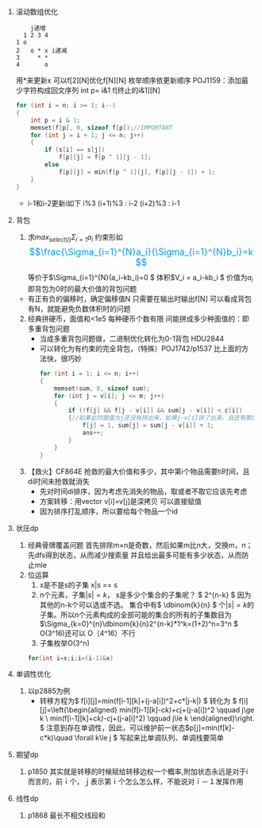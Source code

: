 1. 滚动数组优化
    ```
        j递增
      1 2 3 4
    1 o 
    2   o * x i递减
    3     * * 
    4       o
    ```
    用*来更新x 可以f[2][N]优化f[N][N]
    枚举顺序依更新顺序
    POJ1159：添加最少字符构成回文序列
    int p= i&1
    f[终止的i&1][N]
    ```cpp 
    for (int i = n; i >= 1; i--)
    {
        int p = i & 1;
        memset(f[p], 0, sizeof f[p]);//IMPORTANT
        for (int j = i + 1; j <= n; j++)
        {
            if (s[i] == s[j])
                f[p][j] = f[p ^ 1][j - 1];
            else
                f[p][j] = min(f[p ^ 1][j], f[p][j - 1]) + 1;
        }
    }
    ```
    * i-1和i-2更新i如下
    i%3 (i+1)%3 : i-2  (i+2)%3 : i-1

2. 背包
   1. 求$max_{select(i)} \Sigma_{i=1}a_i$
   约束形如<font color=#0099ff size = 4>$$\frac{\Sigma_{i=1}^{N}a_i}{\Sigma_{i=1}^{N}b_i}=k $$</font>等价于$\Sigma_{i=1}^{N}(a_i-kb_i)=0 $
   体积$V_i = a_i-kb_i $ 价值为$a_i$ 即背包为0时的最大价值的背包问题
    * 有正有负的偏移时，确定偏移值N 只需要在输出时输出f[N] 可以看成背包有N，就能避免负数体积时的问题   
   2. 经典拼硬币，面值和<1e5 每种硬币个数有限 问能拼成多少种面值的：即多重背包问题
      * 当成多重背包问题做，二进制优化转化为0-1背包 HDU2844 
      * 可以转化为有约束的完全背包，（特殊）POJ1742/p1537 比上面的方法快，很巧妙  
        ```cpp
        for (int i = 1; i <= n; i++)
        {
            memset(sum, 0, sizeof sum);
            for (int j = v[i]; j <= m; j++)
            {
                if (!f[j] && f[j - v[i]] && sum[j - v[i]] < c[i])
                {//如果此时面值为j还没有拼出来，如果j-v[i]拼了出来，且还有第i种硬币可以用，那么就用它 从而O（NM）时间复杂度解决了问题，比多重背包少了一层循环K
                    f[j] = 1, sum[j] = sum[j - v[i]] + 1;
                    ans++;
                }
            }
        }
        ``` 
    3. 【救火】CF864E 抢救的最大价值和多少，其中第i个物品需要ti时间，且di时间未抢救就消失
        * 先对时间di排序，因为考虑先消失的物品，取或者不取它应该先考虑
        * 方案转移：用vector v[i]=v[j]是深拷贝 可以直接赋值
        * 因为排序打乱顺序，所以要给每个物品一个id 
3. 状压dp
   1. 经典骨牌覆盖问题
   首先排除m×n是奇数，然后如果m比n大，交换m，n；
   先dfs得到状态，从而减少搜索量 并且给出最多可能有多少状态，从而防止mle
   2. 位运算
      1. x是不是s的子集  x|s == s
      2. n个元素，子集$|s|=k$， s是多少个集合的子集呢？ $ 2^{n-k} $ 因为其他的n-k个可以选或不选。 集合中有$ \dbinom{k}{n} $ 个$|s|=k$的子集。所以n个元素构成的全部可能的集合的所有的子集数目为$\Sigma_{k=0}^{n}\dbinom{k}{n}2^{n-k}*1^k=(1+2)^n=3^n $ 
      O(3^16)还可以 O（4^16）不行
      3. 子集枚举O(3^n)
      ```cpp
      for(int i=x;i;i=(i-1)&x)
      ```
4. 单调性优化
   1. 以p2885为例
      * 转移方程为$ f[i][j]=min(f[i-1][k]+(j-a[i])^2+c*|j-k|) $
        转化为
        $ f[i][j]=\left\{\begin{aligned} 
        min(f[i-1][k]-c*k)+c*j+(j-a[i])^2 \qquad j\ge k \\
        min(f[i-1][k]+c*k)-c*j+(j-a[i]^2) \qquad j\le k 
        \end{aligned}\right. $ 
        注意到存在单调性，因此，可以维护前一状态$p[j]=min(f[k]-c*k)\quad \forall k\le j  $ 写起来比单调队列、单调栈要简单
5. 期望dp
    1. p1850 其实就是转移的时候赋给转移边权一个概率,附加状态永远是对于i而言的，前ｉ个，ｊ表示第ｉ个怎么怎么样，不能说对ｉ－１发挥作用
6. 线性dp
    1. p1868 最长不相交线段和    　　